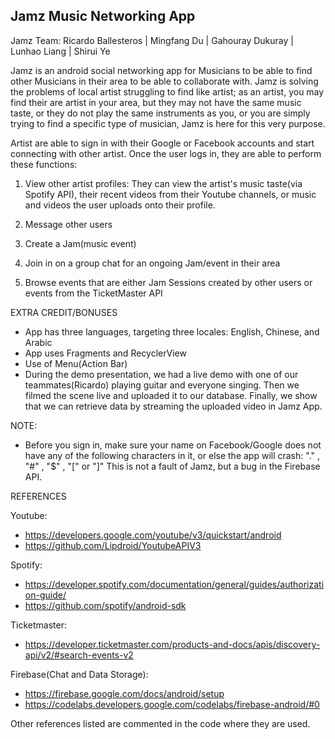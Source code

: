 ## Jamz Music Networking App

Jamz Team: Ricardo Ballesteros | Mingfang Du | Gahouray Dukuray | Lunhao Liang | Shirui Ye

Jamz is an android social networking app for Musicians to be able to find other Musicians in their area to be able to collaborate with. Jamz is solving the problems of local artist struggling to find like artist; as an artist, you may find their are artist in your area, but they may not have the same music taste, or they do not play the same instruments as you, or you are simply trying to find a specific type of musician, Jamz is here for this very purpose.

Artist are able to sign in with their Google or Facebook accounts and start connecting with other artist. Once the user logs in, they are able to perform these functions:

1. View other artist profiles: They can view the artist's music taste(via Spotify API), their recent videos from their Youtube channels, or music and videos the user uploads onto their profile.

2. Message other users

3. Create a Jam(music event)

4. Join in on a group chat for an ongoing Jam/event in their area

5. Browse events that are either Jam Sessions created by other users or events from the TicketMaster API


EXTRA CREDIT/BONUSES
  - App has three languages, targeting three locales: English, Chinese, and Arabic
  - App uses Fragments and RecyclerView
  - Use of Menu(Action Bar)
  - During the demo presentation, we had a live demo with one of our teammates(Ricardo) playing guitar and everyone singing. Then we filmed the scene live and uploaded it to our database. Finally, we show that we can retrieve data by streaming the uploaded video in Jamz App.

NOTE:
  - Before you sign in, make sure your name on Facebook/Google does not have any of the following characters in it, or else the app will crash: "." , "#" , "$" , "[" or "]"
  This is not a fault of Jamz, but a bug in the Firebase API.

REFERENCES

Youtube:
  - https://developers.google.com/youtube/v3/quickstart/android
  - https://github.com/Lipdroid/YoutubeAPIV3

Spotify:
  - https://developer.spotify.com/documentation/general/guides/authorization-guide/
  - https://github.com/spotify/android-sdk

Ticketmaster:
  - https://developer.ticketmaster.com/products-and-docs/apis/discovery-api/v2/#search-events-v2

Firebase(Chat and Data Storage):
  - https://firebase.google.com/docs/android/setup
  - https://codelabs.developers.google.com/codelabs/firebase-android/#0


Other references listed are commented in the code where they are used.
